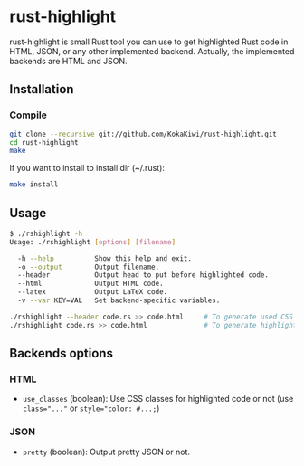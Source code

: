 rust-highlight
==============

rust-highlight is small Rust tool you can use to get highlighted Rust code in HTML, JSON, or any other implemented backend.
Actually, the implemented backends are HTML and JSON.

Installation
------------

### Compile

~~~bash
git clone --recursive git://github.com/KokaKiwi/rust-highlight.git
cd rust-highlight
make
~~~

If you want to install to install dir (~/.rust):

~~~bash
make install
~~~

Usage
-----

~~~bash
$ ./rshighlight -h
Usage: ./rshighlight [options] [filename]

  -h --help          Show this help and exit.
  -o --output        Output filename.
  --header           Output head to put before highlighted code.
  --html             Output HTML code.
  --latex            Output LaTeX code.
  -v --var KEY=VAL   Set backend-specific variables.
~~~

~~~bash
./rshighlight --header code.rs >> code.html     # To generate used CSS classes
./rshighlight code.rs >> code.html              # To generate highlighted code.
~~~

Backends options
----------------

### HTML

- `use_classes` (boolean): Use CSS classes for highlighted code or not (use `class="..."` or `style="color: #...;`)

### JSON

- `pretty` (boolean): Output pretty JSON or not.
